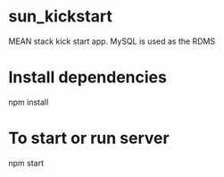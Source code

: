 # sun_kickstart
MEAN stack kick start app. MySQL is used as the RDMS

# Install dependencies
npm install

# To start or run server
npm start
